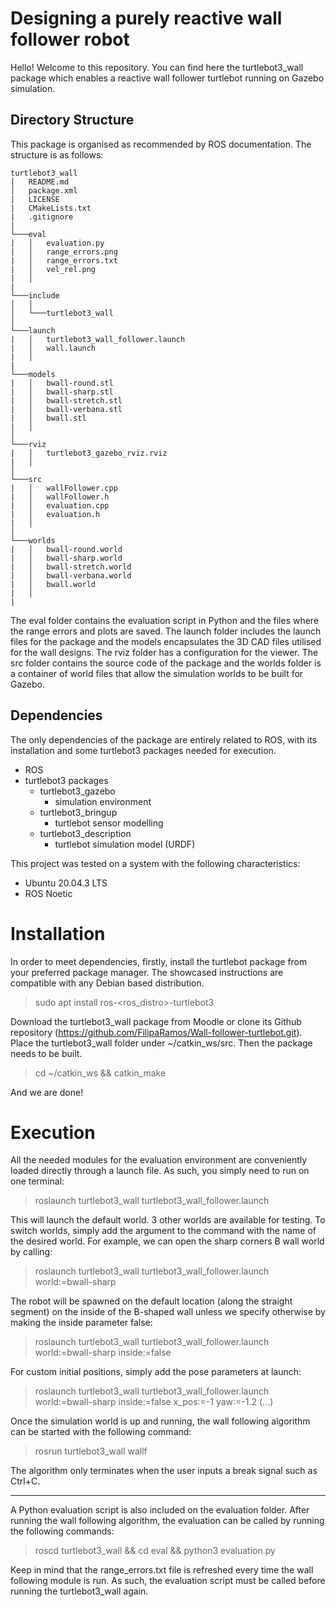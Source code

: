 # Designing a purely reactive wall follower robot

Hello! Welcome to this repository. You can find here the turtlebot3_wall package which enables a reactive wall follower turtlebot running on Gazebo simulation.

## Directory Structure

This package is organised as recommended by ROS documentation. The structure is as follows:

```
turtlebot3_wall
│   README.md
│   package.xml
|   LICENSE
|   CMakeLists.txt
|   .gitignore
|   
└───eval
|   │   evaluation.py
|   │   range_errors.png
|   │   range_errors.txt
|   │   vel_rel.png
|   │   
|  
└───include
│   │
│   └───turtlebot3_wall
│   
└───launch
|   │   turtlebot3_wall_follower.launch
|   │   wall.launch
|   │   
|  
└───models
|   │   bwall-round.stl
|   │   bwall-sharp.stl
|   │   bwall-stretch.stl
|   │   bwall-verbana.stl
|   │   bwall.stl
|   │   
│   
└───rviz
|   │   turtlebot3_gazebo_rviz.rviz
|   │   
│   
└───src
|   │   wallFollower.cpp
|   │   wallFollower.h
|   │   evaluation.cpp
|   │   evaluation.h
|   │   
│   
└───worlds
|   │   bwall-round.world
|   │   bwall-sharp.world
|   │   bwall-stretch.world
|   │   bwall-verbana.world
|   │   bwall.world
|   │   
|
```

The eval folder contains the evaluation script in Python and the files where the range errors and plots are saved. The launch folder includes the launch files for the package and the models encapsulates the 3D CAD files utilised for the wall designs. The rviz folder has a configuration for the viewer. The src folder contains the source code of the package and the worlds folder is a container of world files that allow the simulation worlds to be built for Gazebo.

## Dependencies

The only dependencies of the package are entirely related to ROS, with its installation and some turtlebot3 packages needed for execution.

- ROS
- turtlebot3 packages
    - turtlebot3_gazebo
        - simulation environment
    - turtlebot3_bringup
        - turtlebot sensor modelling
    - turtlebot3_description
        - turtlebot simulation model (URDF)

This project was tested on a system with the following characteristics:
- Ubuntu 20.04.3 LTS
- ROS Noetic

# Installation

In order to meet dependencies, firstly, install the turtlebot package from your preferred package manager. The showcased instructions are compatible with any Debian based distribution.

> sudo apt install ros-<ros_distro>-turtlebot3

Download the turtlebot3_wall package from Moodle or clone its Github repository (https://github.com/FilipaRamos/Wall-follower-turtlebot.git). Place the turtlebot3_wall folder under ~/catkin_ws/src. Then the package needs to be built.

> cd ~/catkin_ws && catkin_make

And we are done!

# Execution

All the needed modules for the evaluation environment are conveniently loaded directly through a launch file. As such, you simply need to run on one terminal:

> roslaunch turtlebot3_wall turtlebot3_wall_follower.launch 

This will launch the default world. 3 other worlds are available for testing. To switch worlds, simply add the argument to the command with the name of the desired world. For example, we can open the sharp corners B wall world by calling:

> roslaunch turtlebot3_wall turtlebot3_wall_follower.launch world:=bwall-sharp

The robot will be spawned on the default location (along the straight segment) on the inside of the B-shaped wall unless we specify otherwise by making the inside parameter false:

> roslaunch turtlebot3_wall turtlebot3_wall_follower.launch world:=bwall-sharp inside:=false

For custom initial positions, simply add the pose parameters at launch:

> roslaunch turtlebot3_wall turtlebot3_wall_follower.launch world:=bwall-sharp inside:=false x_pos:=-1 yaw:=-1.2 (...)

Once the simulation world is up and running, the wall following algorithm can be started with the following command:

> rosrun turtlebot3_wall wallf

The algorithm only terminates when the user inputs a break signal such as Ctrl+C.

----------------------------------------------------------------------------------

A Python evaluation script is also included on the evaluation folder. After running the wall following algorithm, the evaluation can be called by running the following commands:

> roscd turtlebot3_wall && cd eval && python3 evaluation.py

Keep in mind that the range_errors.txt file is refreshed every time the wall following module is run. As such, the evaluation script must be called before running the turtlebot3_wall again.
